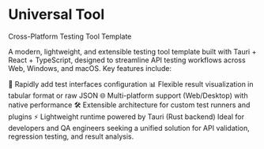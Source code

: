 # Universal Tool

Cross-Platform Testing Tool Template

A modern, lightweight, and extensible testing tool template built with Tauri + React + TypeScript, designed to streamline API testing workflows across Web, Windows, and macOS. Key features include:

🚀 Rapidly add test interfaces configuration
📊 Flexible result visualization in tabular format or raw JSON
🌐 Multi-platform support (Web/Desktop) with native performance
🛠️ Extensible architecture for custom test runners and plugins
⚡️ Lightweight runtime powered by Tauri (Rust backend)
Ideal for developers and QA engineers seeking a unified solution for API validation, regression testing, and result analysis.
